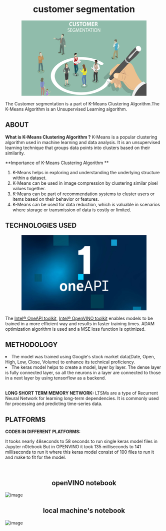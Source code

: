 
<div align="center">
   <centre><h1>customer segmentation</centre><br />
      </div>


     
<p align="center">
  <img src="https://github.com/Hariharan21cs036/K-Means-customer-segmentation-/blob/main/images/Customer-Segmentation.jpg" width="400" height="240" >
</p>
The Customer segmentation is a part of K-Means Clustering Algorithm.The K-Means Algorithm is an Unsupervised Learning algorithm.
<h2>ABOUT</h2>

**What is  K-Means Clustering Algorithm ?**
K-Means is a popular clustering algorithm used in machine learning and data analysis. 
It is an unsupervised learning technique that groups data points into clusters based on their similarity. 


**Importance of K-Means Clustering Algorithm **

1. K-Means helps in exploring and understanding the underlying structure within a dataset.
2. K-Means can be used in image compression by clustering similar pixel values together.
3. K-Means can be part of recommendation systems to cluster users or items based on their behavior or features. 
4. K-Means can be used for data reduction, which is valuable in scenarios where storage or transmission of data is costly or limited.

<h2>TECHNOLOGIES USED</h2>
<p align="center">
  <img src="https://github.com/kamesh0407/stock_market_prediction/blob/main/InteloneAPI.jpg" width="400" height="240" >
</p>

The [Intel® OneAPI toolkit](https://www.intel.com/content/www/us/en/developer/tools/oneapi/toolkits.html#gs.3btkxe), [Intel® OpenVINO toolkit](https://www.intel.com/content/www/us/en/developer/tools/openvino-toolkit/overview.html) enables models to be trained in a more efficient way and results in faster training times. ADAM optimization algorithm is used and a MSE loss function is optimized.





<h2>METHODOLOGY</h2>
<li>The model was trained using Google's stock market data(Date, Open, High, Low, Close, Volume) to enhance its technical proficiency.
</li>
<li>  The keras model helps to create a model, layer by layer. The dense layer is fully connected layer, so all the neurons in a layer are connected to those in a next layer by using tensorflow as a backend.</li>
<br/>

**LONG SHORT TERM MEMORY NETWORK:**
 LTSMs are a type of Recurrent Neural Network for learning long-term dependencies.
It is commonly used for processing and predicting time-series data.

<h2>PLATFORMS</h2>


**CODES IN DIFFERENT PLATFORMS:**

It tooks nearly 48seconds to 58 seconds to run single keras model files in Jupyter n0tebook
But in OPENVINO it took 135 milliseconds to 141 milliseconds to run it where this keras model consist of 100 files to run it and make to fit for the model.

<br/>

<div align="center">
   <centre><h2> openVINO notebook</centre><br />
      </div>

![image](https://user-images.githubusercontent.com/105495867/225071699-5ec37228-52c1-4280-ab0f-9202d2b5ab42.png)

<div align="center">
   <centre><h2>local machine's notebook
</centre><br />
      </div>


  ![image](https://user-images.githubusercontent.com/105495867/225222368-8dacf339-445f-4b2c-8404-53a0526ef6ca.png)
